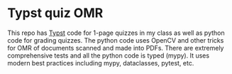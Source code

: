 # Typst quiz OMR

This repo has [Typst](https://typst.app/) code for
1-page quizzes in my class as well as python code
for grading quizzes. The python code uses OpenCV
and other tricks for OMR of documents scanned and
made into PDFs. There are extremely comprehensive
tests and all the python code is typed (mypy).
It uses modern best practices including mypy,
dataclasses, pytest, etc.
